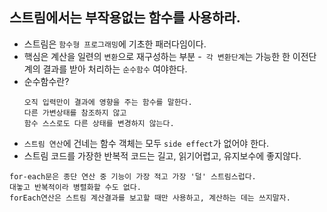 ## 스트림에서는 부작용없는 함수를 사용하라.
  - 스트림은 `함수형 프로그래밍`에 기초한 패러다임이다.
  - 핵심은 계산을 일련의 `변환`으로 재구성하는 부분
  -` 각 변환단계`는 가능한 한 이전단계의 결과를 받아 처리하는 `순수함수` 여야한다.
  - 순수함수란?
     ```
     오직 입력만이 결과에 영향을 주는 함수를 말한다.
     다른 가변상태를 참조하지 않고 
     함수 스스로도 다른 상태를 변경하지 않는다.
     ```
  - `스트림 연산`에 건네는 함수 객체는 모두 `side effect`가 없어야 한다.
  - 스트림 코드를 가장한 반복적 코드는 길고, 읽기어렵고, 유지보수에 좋지않다.
  ```
  for-each문은 종단 연산 중 기능이 가장 적고 가장 '덜' 스트림스럽다.
  대놓고 반복적이라 병렬화할 수도 없다.
  forEach연산은 스트림 계산결과를 보고할 때만 사용하고, 계산하는 데는 쓰지말자.
  ```
  
  
